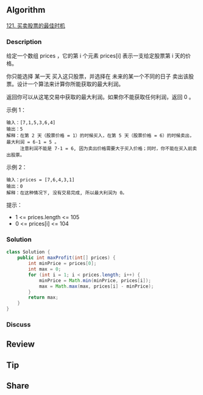 ## Algorithm

[121. 买卖股票的最佳时机](https://leetcode.cn/problems/best-time-to-buy-and-sell-stock/description/?envType=study-plan-v2&envId=top-100-liked)

### Description

给定一个数组 prices ，它的第 i 个元素 prices[i] 表示一支给定股票第 i 天的价格。

你只能选择 某一天 买入这只股票，并选择在 未来的某一个不同的日子 卖出该股票。设计一个算法来计算你所能获取的最大利润。

返回你可以从这笔交易中获取的最大利润。如果你不能获取任何利润，返回 0 。

示例 1：

```
输入：[7,1,5,3,6,4]
输出：5
解释：在第 2 天（股票价格 = 1）的时候买入，在第 5 天（股票价格 = 6）的时候卖出，最大利润 = 6-1 = 5 。
     注意利润不能是 7-1 = 6, 因为卖出价格需要大于买入价格；同时，你不能在买入前卖出股票。
```

示例 2：

```
输入：prices = [7,6,4,3,1]
输出：0
解释：在这种情况下, 没有交易完成, 所以最大利润为 0。
```

提示：

- 1 <= prices.length <= 105
- 0 <= prices[i] <= 104

### Solution

```java
class Solution {
    public int maxProfit(int[] prices) {
        int minPrice = prices[0];
        int max = 0;
        for (int i = 1; i < prices.length; i++) {
            minPrice = Math.min(minPrice, prices[i]);
            max = Math.max(max, prices[i] - minPrice);
        }
        return max;
    }
}
```

### Discuss

## Review


## Tip


## Share
